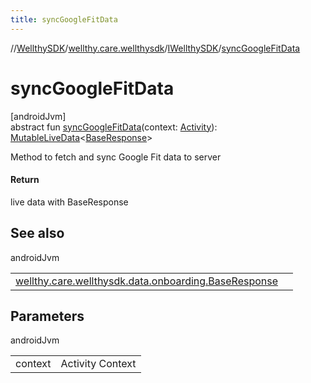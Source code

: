 ```yaml
---
title: syncGoogleFitData
---
```

//[WellthySDK](../../../index.html)/[wellthy.care.wellthysdk](../index.html)/[IWellthySDK](index.html)/[syncGoogleFitData](sync-google-fit-data.html)



# syncGoogleFitData



[androidJvm]\
abstract fun [syncGoogleFitData](sync-google-fit-data.html)(context: [Activity](https://developer.android.com/reference/kotlin/android/app/Activity.html)): [MutableLiveData](https://developer.android.com/reference/kotlin/androidx/lifecycle/MutableLiveData.html)&lt;[BaseResponse](../../wellthy.care.wellthysdk.data.onboarding/-base-response/index.html)&gt;



Method to fetch and sync Google Fit data to server



#### Return



live data with BaseResponse



## See also


androidJvm

| | |
|---|---|
| [wellthy.care.wellthysdk.data.onboarding.BaseResponse](../../wellthy.care.wellthysdk.data.onboarding/-base-response/index.html) |  |



## Parameters


androidJvm

| | |
|---|---|
| context | Activity Context |




